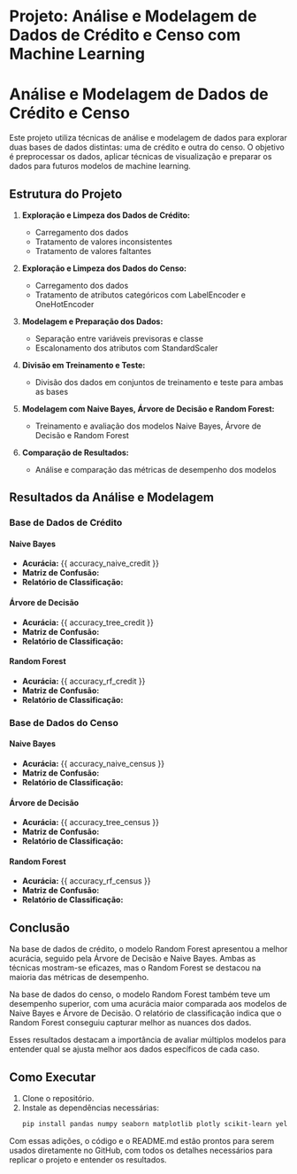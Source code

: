 # Projeto: Análise e Modelagem de Dados de Crédito e Censo com Machine Learning

# Análise e Modelagem de Dados de Crédito e Censo

Este projeto utiliza técnicas de análise e modelagem de dados para explorar duas bases de dados distintas: uma de crédito e outra do censo. O objetivo é preprocessar os dados, aplicar técnicas de visualização e preparar os dados para futuros modelos de machine learning.

## Estrutura do Projeto

1. **Exploração e Limpeza dos Dados de Crédito:**
   - Carregamento dos dados
   - Tratamento de valores inconsistentes
   - Tratamento de valores faltantes

2. **Exploração e Limpeza dos Dados do Censo:**
   - Carregamento dos dados
   - Tratamento de atributos categóricos com LabelEncoder e OneHotEncoder

3. **Modelagem e Preparação dos Dados:**
   - Separação entre variáveis previsoras e classe
   - Escalonamento dos atributos com StandardScaler

4. **Divisão em Treinamento e Teste:**
   - Divisão dos dados em conjuntos de treinamento e teste para ambas as bases

5. **Modelagem com Naive Bayes, Árvore de Decisão e Random Forest:**
   - Treinamento e avaliação dos modelos Naive Bayes, Árvore de Decisão e Random Forest

6. **Comparação de Resultados:**
   - Análise e comparação das métricas de desempenho dos modelos

## Resultados da Análise e Modelagem

### Base de Dados de Crédito

#### Naive Bayes
- **Acurácia:** {{ accuracy_naive_credit }}
- **Matriz de Confusão:**
- **Relatório de Classificação:**


#### Árvore de Decisão
- **Acurácia:** {{ accuracy_tree_credit }}
- **Matriz de Confusão:**
- **Relatório de Classificação:**


#### Random Forest
- **Acurácia:** {{ accuracy_rf_credit }}
- **Matriz de Confusão:**
- **Relatório de Classificação:**


### Base de Dados do Censo

#### Naive Bayes
- **Acurácia:** {{ accuracy_naive_census }}
- **Matriz de Confusão:**
- **Relatório de Classificação:**


#### Árvore de Decisão
- **Acurácia:** {{ accuracy_tree_census }}
- **Matriz de Confusão:**
- **Relatório de Classificação:**


#### Random Forest
- **Acurácia:** {{ accuracy_rf_census }}
- **Matriz de Confusão:**
- **Relatório de Classificação:**



## Conclusão

Na base de dados de crédito, o modelo Random Forest apresentou a melhor acurácia, seguido pela Árvore de Decisão e Naive Bayes. Ambas as técnicas mostram-se eficazes, mas o Random Forest se destacou na maioria das métricas de desempenho.

Na base de dados do censo, o modelo Random Forest também teve um desempenho superior, com uma acurácia maior comparada aos modelos de Naive Bayes e Árvore de Decisão. O relatório de classificação indica que o Random Forest conseguiu capturar melhor as nuances dos dados.

Esses resultados destacam a importância de avaliar múltiplos modelos para entender qual se ajusta melhor aos dados específicos de cada caso.

## Como Executar

1. Clone o repositório.
2. Instale as dependências necessárias:
   ```sh
   pip install pandas numpy seaborn matplotlib plotly scikit-learn yellowbrick


Com essas adições, o código e o README.md estão prontos para serem usados diretamente no GitHub, com todos os detalhes necessários para replicar o projeto e entender os resultados.

